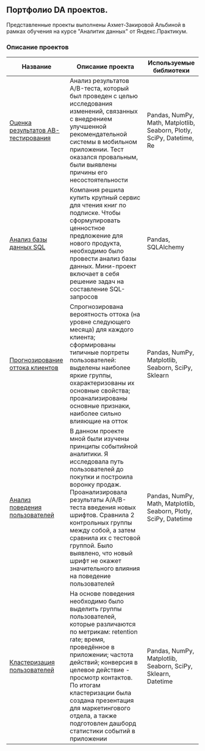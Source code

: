 ## Портфолио DA проектов.

Представленные проекты выполнены Ахмет-Закировой Альбиной в рамках обучения на курсе "Аналитик данных" от Яндекс.Практикум.

### Описание проектов

Название | Описание проекта| Используемые библиотеки 
---------| ----------------|------------------------ 
[Оценка результатов АВ-тестирования](ab_testing_analysis) | Анализ результатов A/B-теста, который был проведен с целью исследования изменений, связанных с внедрением улучшенной рекомендательной системы в мобильном приложении. Тест оказался провальным, были выявлены причины его несостоятельности | Pandas, NumPy, Math, Matplotlib, Seaborn, Plotly, SciPy, Datetime, Re
[Анализ базы данных SQL](database_analysis_SQL)| Компания решила купить крупный сервис для чтения книг по подписке. Чтобы сформулировать ценностное предложение для нового продукта, необходимо было провести анализ базы данных. Мини-проект включает в себя решение задач на составление SQL-запросов | Pandas, SQLAlchemy 
[Прогнозирование оттока клиентов](predict_customer_churn) | Спрогнозирована вероятность оттока (на уровне следующего месяца) для каждого клиента; сформированы типичные портреты пользователей: выделены наиболее яркие группы, охарактеризованы их основные свойства; проанализированы основные признаки, наиболее сильно влияющие на отток | Pandas, NumPy, Matplotlib, Seaborn, SciPy, Sklearn 
[Анализ поведения пользователей](user_behavior_analysis) | В данном проекте мной были изучены принципы событийной аналитики. Я исследовала путь пользователей до покупки и построила воронку продаж. Проанализировала результаты A/A/B-теста введения новых шрифтов. Сравнила 2 контрольных группы между собой, а затем сравнила их с тестовой группой. Было выявлено, что новый шрифт не окажет значительного влияния на поведение пользователей | Pandas, NumPy, Math, Matplotlib, Seaborn, Plotly, SciPy, Datetime 
[Кластеризация пользователей](user_clustering) |На основе поведения необходимо было выделить группы пользователей, которые различаются по метрикам: retention rate; время, проведённое в приложении; частота действий; конверсия в целевое действие - просмотр контактов. По итогам кластеризации была создана презентация для маркетингового отдела, а также подготовлен дашборд статистики событий в приложении| Pandas, NumPy, Matplotlib, Seaborn, SciPy, Sklearn, Datetime
